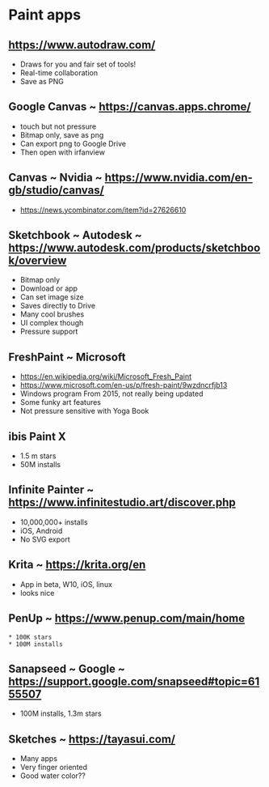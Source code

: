 # Paint apps

## https://www.autodraw.com/
* Draws for you and fair set of tools!
* Real-time collaboration
* Save as PNG

## Google Canvas ~ https://canvas.apps.chrome/
* touch but not pressure
* Bitmap only, save as png
* Can export png to Google Drive
* Then open with irfanview

## Canvas ~ Nvidia ~ https://www.nvidia.com/en-gb/studio/canvas/
* https://news.ycombinator.com/item?id=27626610

## Sketchbook ~ Autodesk ~ https://www.autodesk.com/products/sketchbook/overview
* Bitmap only
* Download or app
* Can set image size
* Saves directly to Drive
* Many cool brushes
* UI complex though
* Pressure support


## FreshPaint ~ Microsoft
* https://en.wikipedia.org/wiki/Microsoft_Fresh_Paint
* https://www.microsoft.com/en-us/p/fresh-paint/9wzdncrfjb13
* Windows program From 2015, not really being updated
* Some funky art features
* Not pressure sensitive with Yoga Book


## ibis Paint X
* 1.5 m stars
* 50M installs


## Infinite Painter ~ https://www.infinitestudio.art/discover.php
* 10,000,000+ installs
* iOS, Android
* No SVG export


## Krita ~ https://krita.org/en
* App in beta, W10, iOS, linux
* looks nice


## PenUp ~ https://www.penup.com/main/home
	* 100K stars
	* 100M installs


## Sanapseed ~ Google ~ https://support.google.com/snapseed#topic=6155507

* 100M installs, 1.3m stars


## Sketches ~ https://tayasui.com/
* Many apps
* Very finger oriented
* Good water color??
